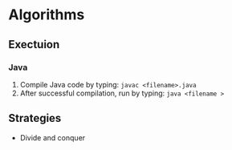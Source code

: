 # Algorithms

## Exectuion

### Java

1. Compile Java code by typing: `javac <filename>.java`
2. After successful compilation, run by typing: `java <filename >`

## Strategies
- Divide and conquer